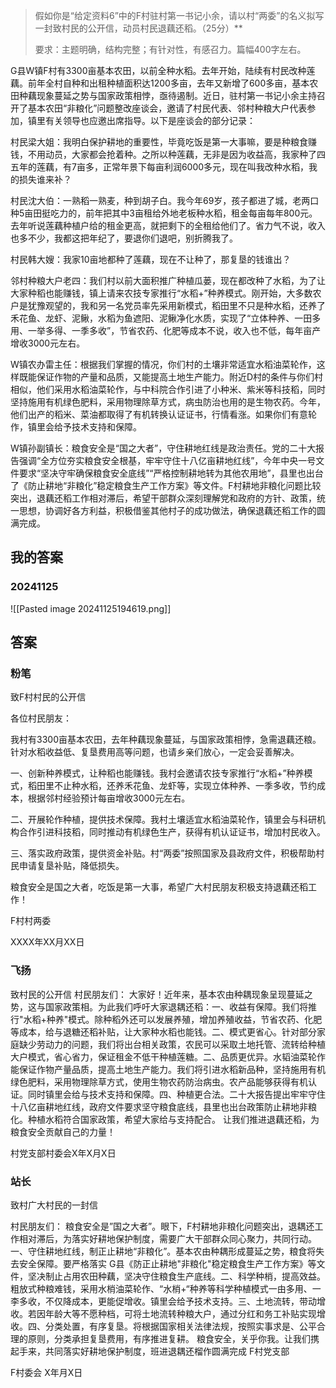 

> 假如你是“给定资料6”中的F村驻村第一书记小余，请以村“两委”的名义拟写一封致村民的公开信，动员村民退藕还稻。（25分）**
> 
> 要求：主题明确，结构完整；有针对性，有感召力。篇幅400字左右。

G县W镇F村有3300亩基本农田，以前全种水稻。去年开始，陆续有村民改种莲藕。前年全村自种和出租种植面积达1200多亩，去年又新增了600多亩，基本农田种藕现象蔓延之势与国家政策相悖，亟待遏制。近日，驻村第一书记小余主持召开了基本农田“非粮化”问题整改座谈会，邀请了村民代表、邻村种粮大户代表参加，镇里有关领导也应邀出席指导。以下是座谈会的部分记录：

村民梁大姐：我明白保护耕地的重要性，毕竟吃饭是第一大事嘛，要是种粮食赚钱，不用动员，大家都会抢着种。之所以种莲藕，无非是因为收益高，我家种了四五年的莲藕，有7亩多，正常年景下每亩利润6000多元，现在叫我改种水稻，我的损失谁来补？

村民沈大伯：一熟稻一熟麦，种到胡子白。我今年69岁，孩子都进了城，老两口种5亩田挺吃力的，前年把其中3亩租给外地老板种水稻，租金每亩每年800元。去年听说莲藕种植户给的租金更高，就把剩下的全租给他们了。省力气不说，收入也多不少，我都这把年纪了，要退你们退吧，别折腾我了。

村民韩大嫂：我家10亩地都种了莲藕，现在不让种了，那复垦的钱谁出？

邻村种粮大户老四：我们村以前大面积推广种植瓜蒌，现在都改种了水稻，为了让大家种稻也能赚钱，镇上请来农技专家推行“水稻+”种养模式。刚开始，大多数农户是犹豫观望的，我和另一名党员率先采用新模式，稻田里不只是种水稻，还养了禾花鱼、龙虾、泥鳅，水稻为鱼遮阳、泥鳅净化水质，实现了“立体种养、一田多用、一举多得、一季多收”，节省农药、化肥等成本不说，收入也不低，每年亩产增收3000元左右。

W镇农办雷主任：根据我们掌握的情况，你们村的土壤非常适宜水稻油菜轮作，这样既能保证作物的产量和品质，又能提高土地生产能力。附近D村的条件与你们村相似，他们采用水稻油菜轮作，与中科院合作引进了小种米、紫米等科技稻，同时坚持施用有机绿色肥料，采用物理除草方式，病虫防治也用的是生物农药。今年，他们出产的稻米、菜油都取得了有机转换认证证书，行情看涨。如果你们有意轮作，镇里会给予技术支持和保障。

W镇孙副镇长：粮食安全是“国之大者”，守住耕地红线是政治责任。党的二十大报告强调“全方位夯实粮食安全根基，牢牢守住十八亿亩耕地红线”，今年中央一号文件要求“坚决守牢确保粮食安全底线”“严格控制耕地转为其他农用地”，县里也出台了《防止耕地“非粮化”稳定粮食生产工作方案》等文件。F村耕地非粮化问题比较突出，退藕还稻工作相对滞后，希望干部群众深刻理解党和政府的方针、政策，统一思想，协调好各方利益，积极借鉴其他村子的成功做法，确保退藕还稻工作的圆满完成。


## 我的答案

### 20241125

![[Pasted image 20241125194619.png]]


## 答案

### 粉笔

致F村村民的公开信

各位村民朋友：

我村有3300亩基本农田，去年种藕现象蔓延，与国家政策相悖，急需退藕还粮。针对水稻收益低、复垦费用高等问题，也请乡亲们放心，一定会妥善解决。

一、创新种养模式，让种稻也能赚钱。我村会邀请农技专家推行“水稻+”种养模式，稻田里不止种水稻，还养禾花鱼、龙虾等，实现立体种养、一季多收，节约成本，根据邻村经验预计每亩增收3000元左右。

二、开展轮作种植，提供技术保障。我村土壤适宜水稻油菜轮作，镇里会与科研机构合作引进科技稻，同时推动有机绿色生产，获得有机认证证书，增加村民收入。

三、落实政府政策，提供资金补贴。村“两委”按照国家及县政府文件，积极帮助村民申请复垦补贴，降低损失。

粮食安全是国之大者，吃饭是第一大事，希望广大村民朋友积极支持退藕还稻工作！

F村村两委

XXXX年XX月XX日

### 飞扬

致村民的公开信
村民朋友们：
大家好！近年来，基本农由种耦现象呈现蔓延之势，这与国家政策相。为此我们呼吁大家退耦还稻：一、收益有保障。我们将推行"水稻+种养"模式。除种稻外还可以发展养殖，增加养殖收益，节省农药、化肥等成本，给与退糖还稻补贴，让大家种水稻也能钱。二、模式更省心。针对部分家庭缺少劳动力的问题，我们将出台相关政策，农民可以采取土地托管、流转给种植大户模式，省心省力，保证租金不低干种植莲糖。二、品质更优异。水韬油菜轮作能保证作物产量品质，提高土地生产能力。我们将引进水稻新品种，坚持施用有机绿色肥料，采用物理除草方式，使用生物农药防治病虫。农产品能够获得有机认证。同时镇里会给与技术支持和保障。四、种植更合法。二十大报告提出牢牢守住十八亿亩耕地红线，政府文件要求坚守粮食底线，县里也出台政策防止耕地非粮化。种植水稻符合国家政策，希望大家给与支持配合。
让我们推进退藕还稻，为粮食安全贡献自己的力量！

村党支部村委会X年X月X日

### 站长

致村广大村民的一封信

村民朋友们：
粮食安全是”国之大者”。眼下，F村耕地非粮化问题突出，退耦还工作相对滞后，为落实好耕地保护制度，需要广大干部群众同心聚力，共同行动。
一、守住耕地红线，制正止耕地“非粮化”。基本农由种耦形成蔓延之势，粮食将失去安全保障。要严格落实 G县《防正止耕地"非粮化"稳定粮食生产工作方案》等文件，坚决制止占用农田种藕，坚决守住粮食生产底线。二、科学种梢，提高效益。粗放式种粮难钱，采用水梢油菜轮作、“水梢+“种养等科学种植模式一由多用、一李多收，不仅降成本，更能促增收。镇里会给予技术支持。三、土地流转，带动增收。若因年龄大等不愿种档，可将土地流转种粮大户，通过分红和务工补贴实现增收。四、分类处置，有序复垦。将根据国家相关法律法规，按照实事求是、公平合理的原则，分类承担复垦费用，有序推进复耕。
粮食安全，关乎你我。让我们携起手来，共同落实好耕地保护制度，班进退耦还榴作圆满完成 F村党支部

F村委会 X年月X日



